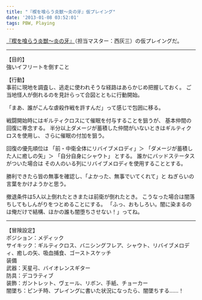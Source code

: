 ```yaml
---
title: "『楔を喰らう炎獣～炎の牙』仮プレイング"
date: '2013-01-08 03:52:01'
tags: PBW, Playing
---
```


[『楔を喰らう炎獣～炎の牙』](http://tw4.jp/adventure/opening/?scenario_id=2823)（担当マスター：西灰三）の仮プレイングだ。


****

【目的】  
強いイフリートを倒すこと

【行動】  
事前に現地を調査し、逃走に使われそうな経路はあらかじめ把握しておく。
ご当地怪人が倒れるのを見計らって合図とともに行動開始。

「まあ、誰がこんな虐殺作戦を許すんだ」って感じで包囲に移る。

戦闘開始時にはギルティクロスにて催眠を付与することを狙うが、
基本仲間の回復に専念する。
半分以上ダメージが蓄積した仲間がいないときはギルティクロスを使用し、
さらに催眠の付加を狙う。

回復の優先順位は
「前・中衛全体にリバイブメロディ」＞
「ダメージが蓄積した人に癒しの矢」＞
「自分自身にシャウト」
とする。
誰かにバッドステータスがついた場合は
その人のいる列にリバイブメロディを使用することとする。

勝利できたら皆の無事を確認し、「よかった、無事でいてくれて」と
ねぎらいの言葉をかけようかと思う。

撤退条件は5人以上倒れたときまたは前衛が倒れたとき。
こうなった場合は闇落ちしてもしんがりをつとめることにする。
「ふっ、おもしろい。闇に染まるのは俺だけで結構、ほかの誰も闇堕ちさせない！」ってね。

****


【冒険設定】  
ポジション：メディック  
サイキック：ギルティクロス、バニシングフレア、シャウト、リバイブメロディ、癒しの矢、吸血捕食、ゴーストスケッチ  
装備  
武器：天星弓、バイオレンスギター  
防具：デコラティブ  
装飾：ガントレット、ヴェール、リボン、手紙、チョーカー  
闇墜ち：ピンチ時、プレイングに書いた状況になったら、闇墜ちする……！
